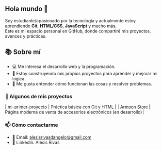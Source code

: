 ## Hola mundo 👋

Soy estudiante/apasionado por la tecnología y actualmente estoy aprendiendo **Git**, **HTML/CSS**, **JavaScript** y mucho más.  
Este es mi espacio personal en GitHub, donde compartiré mis proyectos, avances y prácticas.

## 📚 Sobre mí

- 💻 Me interesa el desarrollo web y la programación.
- 🚀 Estoy construyendo mis propios proyectos para aprender y mejorar mi logica.
- 🧠 Me gusta entender cómo funcionan las cosas y resolver problemas.

 ### 📂 Algunos de mis proyectos

| [mi-primer-proyecto](https://github.com/alesisrivas/prueba) | Práctica básica con Git y HTML |
| [Armoon Store](#) | Página moderna de venta de accesorios electrónicos (en desarrollo) |

### 📫 Cómo contactarme

- 📧 Email: alesisrivasdangelo@gmail.com
- 💼 LinkedIn: Alesis Rivas

<!--
**alesisrivas/alesisrivas** is a ✨ _special_ ✨ repository because its `README.md` (this file) appears on your GitHub profile.

Here are some ideas to get you started:

- 🔭 I’m currently working on ...
- 🌱 I’m currently learning ...
- 👯 I’m looking to collaborate on ...
- 🤔 I’m looking for help with ...
- 💬 Ask me about ...
- 📫 How to reach me: ...
- 😄 Pronouns: ...
- ⚡ Fun fact: ...
-->
